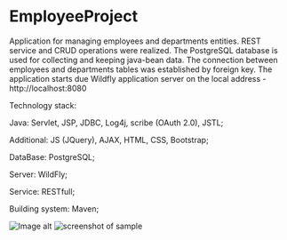 # EmployeeProject

Application for managing employees and departments entities. REST service and CRUD operations were realized. The PostgreSQL database is used for collecting and keeping java-bean data. The connection between employees and departments tables was established by foreign key. The application starts due Wildfly application server on the local address - http://localhost:8080

Technology stack:

Java: Servlet, JSP, JDBC, Log4j, scribe (OAuth 2.0), JSTL;

Additional: JS (JQuery), AJAX, HTML, CSS, Bootstrap;

DataBase: PostgreSQL;

Server: WildFly;

Service: RESTfull;

Building system: Maven;

![Image alt](https://github.com/perelman7/EmployeeProject/raw/master/src/main/resources/screen1.png)
![screenshot of sample](https://github.com/perelman7/EmployeeProject/raw/master/src/main/resources/screen1.png)
